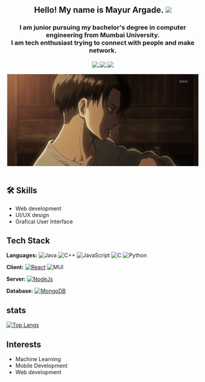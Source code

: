 <div align="center">

## Hello! My name is Mayur Argade. <img src="https://github.com/TheDudeThatCode/TheDudeThatCode/blob/master/Assets/Hi.gif" width="29px"> 

### I am junior pursuing my bachelor's degree in computer engineering from Mumbai University. <br/> I am tech enthusiast trying to connect with people and make network.


<a href="https://www.linkedin.com/in/mayur-argade/">
  <img align="center" width="24px" padding="3px" src="https://cdn.jsdelivr.net/npm/simple-icons@v3/icons/linkedin.svg"  />
</a>
<a href="https://twitter.com/Mayurzs">
  <img align="center" width="26px" padding="3px" src="https://cdn.jsdelivr.net/npm/simple-icons@v3/icons/twitter.svg" />
</a>
<a href="mailto:argademayur2002@gmail.com">
  <img align="center" width="26px" padding="3px" src="https://cdn.jsdelivr.net/npm/simple-icons@v3/icons/gmail.svg" />
</a>

</div>

<br />

<div align="center">

<img  src="https://github.com/mayur-argade/mayur-argade/blob/main/src/assest/Sunlight%20%7BLevi%20x%20Fem!Reader%7D%20-%2014_%20Deep%20Breaths.gif">

</div>

<br />

## 🛠 Skills

- Web development
- UI/UX design
- Grafical User Interface

  
## Tech Stack
**Languages:** 	![Java](https://img.shields.io/badge/java-%23ED8B00.svg?style=for-the-badge&logo=java&logoColor=white) ![C++](https://img.shields.io/badge/c++-%2300599C.svg?style=for-the-badge&logo=c%2B%2B&logoColor=white) ![JavaScript](https://img.shields.io/badge/javascript-%23323330.svg?style=for-the-badge&logo=javascript&logoColor=%23F7DF1E) ![C](https://img.shields.io/badge/c-%2300599C.svg?style=for-the-badge&logo=c&logoColor=white) ![Python](https://img.shields.io/badge/python-3670A0?style=for-the-badge&logo=python&logoColor=ffdd54)

**Client:** [![React](https://img.shields.io/badge/react-%2320232a.svg?style=for-the-badge&logo=react&logoColor=%2361DAFB)](https://reactjs.org/docs/getting-started.html) ![MUI](https://img.shields.io/badge/MUI-%230081CB.svg?style=for-the-badge&logo=material-ui&logoColor=white)

**Server:** [![NodeJs](https://img.shields.io/badge/node.js-%2343853D.svg?style=for-the-badge&logo=node-dot-js&logoColor=white)](https://reactjs.org/docs/getting-started.html)

**Database:** [![MongoDB](https://img.shields.io/badge/MongoDB-%234ea94b.svg?style=for-the-badge&logo=mongodb&logoColor=white)](https://reactjs.org/docs/getting-started.html)

## stats
[![Top Langs](https://github-readme-stats.vercel.app/api/top-langs/?username=mayur-argade)](https://github.com/anuraghazra/github-readme-stats)

## Interests
 - Machine Learning 
 - Mobile Development
 - Web development 
